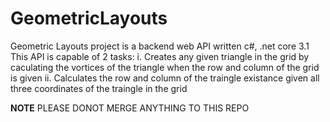 # GeometricLayouts

Geometric Layouts project is a backend web API written c#, .net core 3.1
This API is capable of 2 tasks:
 i. Creates any given triangle in the grid by caculating the vortices of the triangle when the row and column of the grid is given
 ii. Calculates the row and column of the traingle existance given all three coordinates of the traingle in the grid
 
 
 **NOTE** PLEASE DONOT MERGE ANYTHING TO THIS REPO
